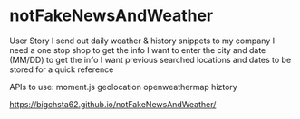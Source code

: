 # notFakeNewsAndWeather

User Story
I send out daily weather & history snippets to my company
I need a one stop shop to get the info
I want to enter the city and date (MM/DD) to get the info
I want previous searched locations and dates to be stored for a quick reference

APIs to use:
moment.js
geolocation
openweathermap
hiztory

https://bigchsta62.github.io/notFakeNewsAndWeather/
